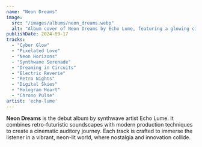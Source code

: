 ```yaml
---
name: "Neon Dreams"
image:
  src: "/images/albums/neon_dreams.webp"
  alt: "Album cover of Neon Dreams by Echo Lume, featuring a glowing cityscape under a cyberpunk sky"
publishDate: 2024-09-17
tracks:
  - "Cyber Glow"
  - "Pixelated Love"
  - "Neon Horizons"
  - "Synthwave Serenade"
  - "Dreaming in Circuits"
  - "Electric Reverie"
  - "Retro Nights"
  - "Digital Skies"
  - "Hologram Heart"
  - "Chrono Pulse"
artist: 'echo-lume'  
---
```


**Neon Dreams** is the debut album by synthwave artist Echo Lume. It combines retro-futuristic soundscapes with modern production techniques to create a cinematic auditory journey. Each track is crafted to immerse the listener in a vibrant, neon-lit world, where nostalgia and innovation collide.

